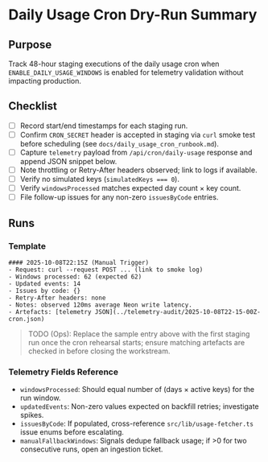 # Daily Usage Cron Dry-Run Summary

## Purpose
Track 48-hour staging executions of the daily usage cron when `ENABLE_DAILY_USAGE_WINDOWS` is enabled for telemetry validation without impacting production.

## Checklist
- [ ] Record start/end timestamps for each staging run.
- [ ] Confirm `CRON_SECRET` header is accepted in staging via `curl` smoke test before scheduling (see `docs/daily_usage_cron_runbook.md`).
- [ ] Capture `telemetry` payload from `/api/cron/daily-usage` response and append JSON snippet below.
- [ ] Note throttling or Retry-After headers observed; link to logs if available.
- [ ] Verify no simulated keys (`simulatedKeys === 0`).
- [ ] Verify `windowsProcessed` matches expected day count × key count.
- [ ] File follow-up issues for any non-zero `issuesByCode` entries.

## Runs
<!-- Append newest entries to the top of this section. -->

### Template
```
#### 2025-10-08T22:15Z (Manual Trigger)
- Request: curl --request POST ... (link to smoke log)
- Windows processed: 62 (expected 62)
- Updated events: 14
- Issues by code: {}
- Retry-After headers: none
- Notes: observed 120ms average Neon write latency.
- Artefacts: [telemetry JSON](../telemetry-audit/2025-10-08T22-15-00Z-cron.json)
```

> TODO (Ops): Replace the sample entry above with the first staging run once the cron rehearsal starts; ensure matching artefacts are checked in before closing the workstream.

### Telemetry Fields Reference
- `windowsProcessed`: Should equal number of (days × active keys) for the run window.
- `updatedEvents`: Non-zero values expected on backfill retries; investigate spikes.
- `issuesByCode`: If populated, cross-reference `src/lib/usage-fetcher.ts` issue enums before escalating.
- `manualFallbackWindows`: Signals dedupe fallback usage; if >0 for two consecutive runs, open an ingestion ticket.
